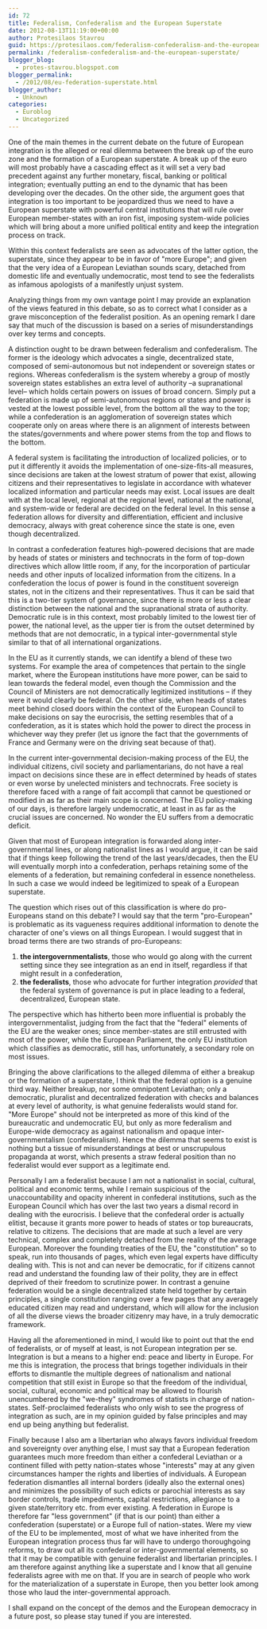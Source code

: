 ```yaml
---
id: 72
title: Federalism, Confederalism and the European Superstate
date: 2012-08-13T11:19:00+00:00
author: Protesilaos Stavrou
guid: https://protesilaos.com/federalism-confederalism-and-the-european-superstate/
permalink: /federalism-confederalism-and-the-european-superstate/
blogger_blog:
  - protes-stavrou.blogspot.com
blogger_permalink:
  - /2012/08/eu-federation-superstate.html
blogger_author:
  - Unknown
categories:
  - Euroblog
  - Uncategorized
---
```

One of the main themes in the current debate on the future of European integration is the alleged or real dilemma between the break up of the euro zone and the formation of a European superstate. A break up of the euro will most probably have a cascading effect as it will set a very bad precedent against any further monetary, fiscal, banking or political integration; eventually putting an end to the dynamic that has been developing over the decades. On the other side, the argument goes that integration is too important to be jeopardized thus we need to have a European superstate with powerful central institutions that will rule over European member-states with an iron fist, imposing system-wide policies which will bring about a more unified political entity and keep the integration process on track.

Within this context federalists are seen as advocates of the latter option, the superstate, since they appear to be in favor of "more Europe"; and given that the very idea of a European Leviathan sounds scary, detached from domestic life and eventually undemocratic, most tend to see the federalists as infamous apologists of a manifestly unjust system.

Analyzing things from my own vantage point I may provide an explanation of the views featured in this debate, so as to correct what I consider as a grave misconception of the federalist position. As an opening remark I dare say that much of the discussion is based on a series of misunderstandings over key terms and concepts.

A distinction ought to be drawn between federalism and confederalism. The former is the ideology which advocates a single, decentralized state, composed of semi-autonomous but not independent or sovereign states or regions. Whereas confederalism is the system whereby a group of mostly sovereign states establishes an extra level of authority –a supranational level– which holds certain powers on issues of broad concern. Simply put a federation is made up of semi-autonomous regions or states and power is vested at the lowest possible level, from the bottom all the way to the top; while a confederation is an agglomeration of sovereign states which cooperate only on areas where there is an alignment of interests between the states/governments and where power stems from the top and flows to the bottom.

A federal system is facilitating the introduction of localized policies, or to put it differently it avoids the implementation of one-size-fits-all measures, since decisions are taken at the lowest stratum of power that exist, allowing citizens and their representatives to legislate in accordance with whatever localized information and particular needs may exist. Local issues are dealt with at the local level, regional at the regional level, national at the national, and system-wide or federal are decided on the federal level. In this sense a federation allows for diversity and differentiation, efficient and inclusive democracy, always with great coherence since the state is one, even though decentralized.

In contrast a confederation features high-powered decisions that are made by heads of states or ministers and technocrats in the form of top-down directives which allow little room, if any, for the incorporation of particular needs and other inputs of localized information from the citizens. In a confederation the locus of power is found in the constituent sovereign states, not in the citizens and their representatives. Thus it can be said that this is a two-tier system of governance, since there is more or less a clear distinction between the national and the supranational strata of authority. Democratic rule is in this context, most probably limited to the lowest tier of power, the national level, as the upper tier is from the outset determined by methods that are not democratic, in a typical inter-governmental style similar to that of all international organizations.

In the EU as it currently stands, we can identify a blend of these two systems. For example the area of competences that pertain to the single market, where the European institutions have more power, can be said to lean towards the federal model, even though the Commission and the Council of Ministers are not democratically legitimized institutions – if they were it would clearly be federal. On the other side, when heads of states meet behind closed doors within the context of the European Council to make decisions on say the eurocrisis, the setting resembles that of a confederation, as it is states which hold the power to direct the process in whichever way they prefer (let us ignore the fact that the governments of France and Germany were on the driving seat because of that).

In the current inter-governmental decision-making process of the EU, the individual citizens, civil society and parliamentarians, do not have a real impact on decisions since these are in effect determined by heads of states or even worse by unelected ministers and technocrats. Free society is therefore faced with a range of fait accompli that cannot be questioned or modified in as far as their main scope is concerned. The EU policy-making of our days, is therefore largely undemocratic, at least in as far as the crucial issues are concerned. No wonder the EU suffers from a democratic deficit.

Given that most of European integration is forwarded along inter-governmental lines, or along nationalist lines as I would argue, it can be said that if things keep following the trend of the last years/decades, then the EU will eventually morph into a confederation, perhaps retaining some of the elements of a federation, but remaining confederal in essence nonetheless. In such a case we would indeed be legitimized to speak of a European superstate.

The question which rises out of this classification is where do pro-Europeans stand on this debate? I would say that the term "pro-European" is problematic as its vagueness requires additional information to denote the character of one's views on all things European. I would suggest that in broad terms there are two strands of pro-Europeans:

  1. **the intergovernmentalists**, those who would go along with the current setting since they see integration as an end in itself, regardless if that might result in a confederation,
  2. **the federalists**, those who advocate for further integration _provided_ that the federal system of governance is put in place leading to a federal, decentralized, European state.

The perspective which has hitherto been more influential is probably the intergovernmentalist, judging from the fact that the "federal" elements of the EU are the weaker ones; since member-states are still entrusted with most of the power, while the European Parliament, the only EU institution which classifies as democratic, still has, unfortunately, a secondary role on most issues.

Bringing the above clarifications to the alleged dilemma of either a breakup or the formation of a superstate, I think that the federal option is a genuine third way. Neither breakup, nor some omnipotent Leviathan; only a democratic, pluralist and decentralized federation with checks and balances at every level of authority, is what genuine federalists would stand for. "More Europe" should not be interpreted as more of this kind of the bureaucratic and undemocratic EU, but only as more federalism and Europe-wide democracy as against nationalism and opaque inter-governmentalism (confederalism). Hence the dilemma that seems to exist is nothing but a tissue of misunderstandings at best or unscrupulous propaganda at worst, which presents a straw federal position than no federalist would ever support as a legitimate end.

Personally I am a federalist because I am not a nationalist in social, cultural, political and economic terms, while I remain suspicious of the unaccountability and opacity inherent in confederal institutions, such as the European Council which has over the last two years a dismal record in dealing with the eurocrisis. I believe that the confederal order is actually elitist, because it grants more power to heads of states or top bureaucrats, relative to citizens. The decisions that are made at such a level are very technical, complex and completely detached from the reality of the average European. Moreover the founding treaties of the EU, the "constitution" so to speak, run into thousands of pages, which even legal experts have difficulty dealing with. This is not and can never be democratic, for if citizens cannot read and understand the founding law of their polity, they are in effect deprived of their freedom to scrutinize power. In contrast a genuine federation would be a single decentralized state held together by certain principles, a single constitution ranging over a few pages that any averagely educated citizen may read and understand, which will allow for the inclusion of all the diverse views the broader citizenry may have, in a truly democratic framework.

Having all the aforementioned in mind, I would like to point out that the end of federalists, or of myself at least, is not European integration per se. Integration is but a means to a higher end: peace and liberty in Europe. For me this is integration, the process that brings together individuals in their efforts to dismantle the multiple degrees of nationalism and national competition that still exist in Europe so that the freedom of the individual, social, cultural, economic and political may be allowed to flourish unencumbered by the "we-they" syndromes of statists in charge of nation-states. Self-proclaimed federalists who only wish to see the progress of integration as such, are in my opinion guided by false principles and may end up being anything but federalist.

Finally because I also am a libertarian who always favors individual freedom and sovereignty over anything else, I must say that a European federation guarantees much more freedom than either a confederal Leviathan or a continent filled with petty nation-states whose "interests" may at any given circumstances hamper the rights and liberties of individuals. A European federation dismantles all internal borders (ideally also the external ones) and minimizes the possibility of such edicts or parochial interests as say border controls, trade impediments, capital restrictions, allegiance to a given state/territory etc. from ever existing. A federation in Europe is therefore far "less government" (if that is our point) than either a confederation (superstate) or a Europe full of nation-states. Were my view of the EU to be implemented, most of what we have inherited from the European integration process thus far will have to undergo thoroughgoing reforms, to draw out all its confederal or inter-governmental elements, so that it may be compatible with genuine federalist and libertarian principles. I am therefore against anything like a superstate and I know that all genuine federalists agree with me on that. If you are in search of people who work for the materialization of a superstate in Europe, then you better look among those who laud the inter-governmental approach.

I shall expand on the concept of the demos and the European democracy in a future post, so please stay tuned if you are interested.
